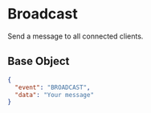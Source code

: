 # Broadcast

Send a message to all connected clients.

## Base Object

```json
{
  "event": "BROADCAST",
  "data": "Your message"
}
```